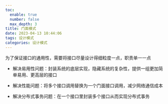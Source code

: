 ```yaml
---
toc:
  enable: true
  number: false
  max_depth: 3
title: 门面模式
date: 2023-04-13 10:44:06
tags: 设计模式
categories: 设计模式
---
```


为了保证接口的通用性，需要将接口尽量设计得细粒度一点，职责单一一点

- 解决易用性问题：封装系统的底层实现，隐藏系统的复杂性，提供一组更加简单易用、更高层的接口

- 解决性能问题：将多个接口调用替换为一个门面接口调用，减少网络通信成本

- 解决分布式事务问题：在一个接口里封装多个接口从而实现分布式事务